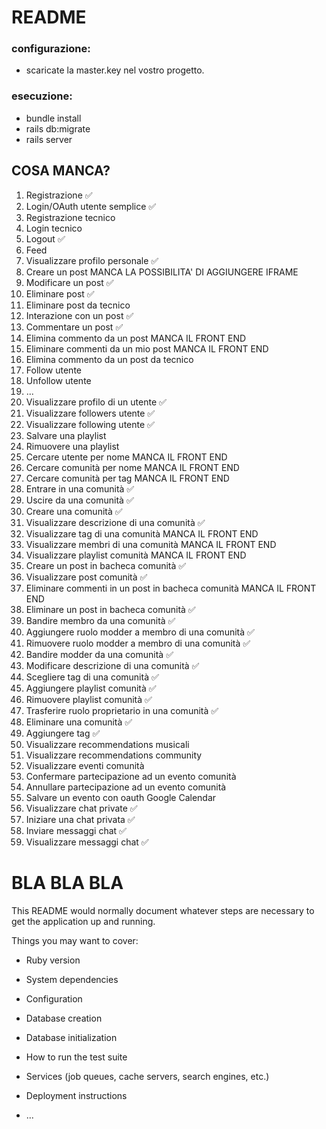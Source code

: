 # README

### configurazione:

* scaricate la master.key nel vostro progetto.

### esecuzione:

* bundle install
* rails db:migrate 
* rails server

## COSA MANCA?
1. Registrazione ✅
2. Login/OAuth utente semplice ✅ 
3. Registrazione tecnico
4. Login tecnico
5. Logout ✅
6. Feed 
7. Visualizzare profilo personale ✅
8. Creare un post MANCA LA POSSIBILITA' DI AGGIUNGERE IFRAME
9. Modificare un post ✅
10. Eliminare post ✅
11. Eliminare post da tecnico
12. Interazione con un post ✅
13. Commentare un post ✅
14. Elimina commento da un post MANCA IL FRONT END
15. Eliminare commenti da un mio post MANCA IL FRONT END
16. Elimina commento da un post da tecnico 
17. Follow utente
18. Unfollow utente
19. ...
20. Visualizzare profilo di un utente ✅
21. Visualizzare followers utente ✅
22. Visualizzare following utente ✅
23. Salvare una playlist
24. Rimuovere una playlist
25. Cercare utente per nome MANCA IL FRONT END
26. Cercare comunità per nome MANCA IL FRONT END
27. Cercare comunità per tag MANCA IL FRONT END
28. Entrare in una comunità ✅
29. Uscire da una comunità ✅
30. Creare una comunità ✅
31. Visualizzare descrizione di una comunità ✅
32. Visualizzare tag di una comunità MANCA IL FRONT END
33. Visualizzare membri di una comunità MANCA IL FRONT END
34. Visualizzare playlist comunità MANCA IL FRONT END
35. Creare un post in bacheca comunità ✅
36. Visualizzare post comunità ✅
37. Eliminare commenti in un post in bacheca comunità MANCA IL FRONT END
38. Eliminare un post in bacheca comunità ✅
39. Bandire membro da una comunità ✅
40. Aggiungere ruolo modder a membro di una comunità ✅
41. Rimuovere ruolo modder a membro di una comunità ✅
42. Bandire modder da una comunità ✅
43. Modificare descrizione di una comunità ✅
44. Scegliere tag di una comunità ✅
45. Aggiungere playlist comunità ✅
46. Rimuovere playlist comunità ✅
47. Trasferire ruolo proprietario in una comunità ✅
48. Eliminare una comunità ✅
49. Aggiungere tag ✅
50. Visualizzare recommendations musicali
51. Visualizzare recommendations community
52. Visualizzare eventi comunità
53. Confermare partecipazione ad un evento comunità
54. Annullare partecipazione ad un evento comunità
55. Salvare un evento con oauth Google Calendar
56. Visualizzare chat private ✅
57. Iniziare una chat privata ✅
58. Inviare messaggi chat ✅
59. Visualizzare messaggi chat ✅







# BLA BLA BLA
This README would normally document whatever steps are necessary to get the
application up and running.

Things you may want to cover:

* Ruby version

* System dependencies

* Configuration

* Database creation

* Database initialization

* How to run the test suite

* Services (job queues, cache servers, search engines, etc.)

* Deployment instructions

* ...
